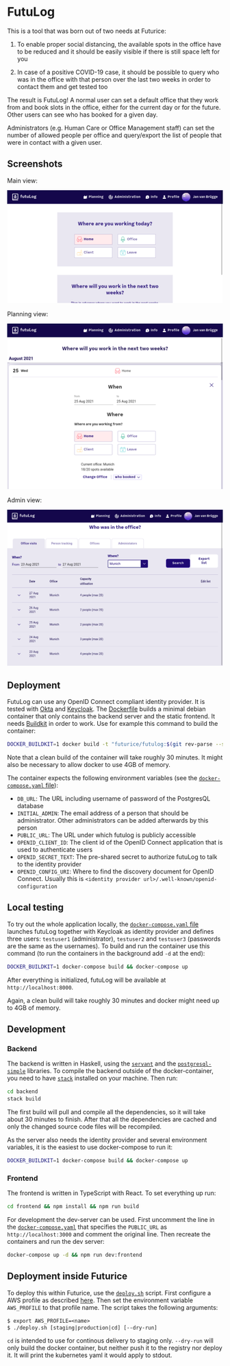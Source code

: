 # FutuLog

This is a tool that was born out of two needs at Futurice:

1. To enable proper social distancing, the available spots in the office have to be reduced and it should be easily visible if there is still space left for you

2. In case of a positive COVID-19 case, it should be possible to query who was in the office with that person over the last two weeks in order to contact them and get tested too

The result is FutuLog! A normal user can set a default office that they work from and book slots in the office, either for the current day or for the future. Other users can see who has booked for a given day.

Administrators (e.g. Human Care or Office Management staff) can set the number of allowed people per office and query/export the list of people that were in contact with a given user.

## Screenshots

Main view:

![Image of the futulog main page](./images/main-view.png)

Planning view:

![Image of the futulog planning page](./images/planning-view.png)

Admin view:

![Image of the admin page](./images/admin-section.png)

## Deployment

FutuLog can use any OpenID Connect compliant identity provider. It is tested with [Okta](https://www.okta.com/) and [Keycloak](https://www.keycloak.org/). The [Dockerfile](./Dockerfile) builds a minimal debian container that only contains the backend server and the static frontend. It needs [Buildkit](https://docs.docker.com/develop/develop-images/build_enhancements/) in order to work. Use for example this command to build the container:

```bash
DOCKER_BUILDKIT=1 docker build -t "futurice/futulog:$(git rev-parse --short HEAD)"
```

Note that a clean build of the container will take roughly 30 minutes. It might also be necessary to allow docker to use 4GB of memory.

The container expects the following environment variables (see the [`docker-compose.yaml` file](./docker-compose.yaml)):
- `DB_URL`: The URL including username of password of the PostgresQL database
- `INITIAL_ADMIN`: The email address of a person that should be administrator. Other administrators can be added afterwards by this person
- `PUBLIC_URL`: The URL under which futulog is publicly accessible
- `OPENID_CLIENT_ID`: The client id of the OpenID Connect application that is used to authenticate users
- `OPENID_SECRET_TEXT`: The pre-shared secret to authorize futuLog to talk to the identity provider
- `OPENID_CONFIG_URI`: Where to find the discovery document for OpenID Connect. Usually this is `<identity provider url>/.well-known/openid-configuration`

## Local testing

To try out the whole application locally, the [`docker-compose.yaml` file](./docker-compose.yaml) launches futuLog together with Keycloak as identity provider and defines three users: `testuser1` (administrator), `testuser2` and `testuser3` (passwords are the same as the usernames). To build and run the container use this command (to run the containers in the background add `-d` at the end):

```bash
DOCKER_BUILDKIT=1 docker-compose build && docker-compose up
```
After everything is initialized, futuLog will be available at `http://localhost:8000`.

Again, a clean build will take roughly 30 minutes and docker might need up to 4GB of memory.

## Development

### Backend

The backend is written in Haskell, using the [`servant`](https://github.com/haskell-servant/servant) and the [`postgresql-simple`](https://hackage.haskell.org/package/postgresql-simple) libraries. To compile the backend outside of the docker-container, you need to have [`stack`](https://docs.haskellstack.org/en/stable/README/) installed on your machine. Then run:

```bash
cd backend
stack build
```
The first build will pull and compile all the dependencies, so it will take about 30 minutes to finish. After that all the dependencies are cached and only the changed source code files will be recompiled.

As the server also needs the identity provider and several environment variables, it is the easiest to use docker-compose to run it:
```bash
DOCKER_BUILDKIT=1 docker-compose build && docker-compose up
```

### Frontend

The frontend is written in TypeScript with React. To set everything up run:

```bash
cd frontend && npm install && npm run build
```

For development the dev-server can be used. First uncomment the line in the [`docker-compose.yaml`](./docker-compose.yaml) that specifies the `PUBLIC_URL` as `http://localhost:3000` and comment the original line. Then recreate the containers and run the dev server:

```bash
docker-compose up -d && npm run dev:frontend
```

## Deployment inside Futurice

To deploy this within Futurice, use the [`deploy.sh`](./deploy.sh) script. First configure a AWS profile as described [here](https://welcome.play.futurice.com/). Then set the environment variable `AWS_PROFILE` to that profile name. The script takes the following arguments:

```
$ export AWS_PROFILE=<name>
$ ./deploy.sh [staging|production|cd] [--dry-run]
```

`cd` is intended to use for continous delivery to staging only. `--dry-run` will only build the docker container, but neither push it to the registry nor deploy it. It will print the kubernetes yaml it would apply to stdout.
